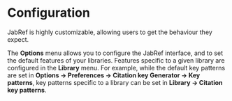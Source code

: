 # Configuration

JabRef is highly customizable, allowing users to get the behaviour they expect.

The **Options** menu allows you to configure the JabRef interface, and to set the default features of your libraries. Features specific to a given library are configured in the **Library** menu. For example, while the default key patterns are set in **Options → Preferences → Citation key Generator → Key patterns**, key patterns specific to a library can be set in **Library → Citation key patterns**.

